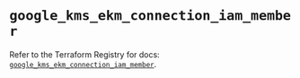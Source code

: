 # `google_kms_ekm_connection_iam_member`

Refer to the Terraform Registry for docs: [`google_kms_ekm_connection_iam_member`](https://registry.terraform.io/providers/hashicorp/google-beta/5.43.1/docs/resources/google_kms_ekm_connection_iam_member).
